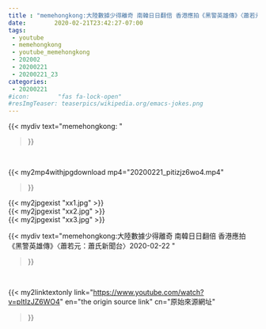 ```yaml
---
title : "memehongkong:大陸數據少得離奇 南韓日日翻倍 香港應拍《黑警英雄傳》〈蕭若元：蕭氏新聞台〉2020-02-22 "
date:        2020-02-21T23:42:27-07:00
tags:
 - youtube
 - memehongkong
 - youtube_memehongkong
 - 202002
 - 20200221
 - 20200221_23
categories:
 - 20200221
#icon:        "fas fa-lock-open"
#resImgTeaser: teaserpics/wikipedia.org/emacs-jokes.png
---
```


{{< mydiv text="memehongkong: "
>}}
<br>


{{< my2mp4withjpgdownload mp4="20200221_pitizjz6wo4.mp4"
>}}

{{< my2jpgexist "xx1.jpg" >}}<br>
{{< my2jpgexist "xx2.jpg" >}}<br>
{{< my2jpgexist "xx3.jpg" >}}<br>



{{< mydiv text="memehongkong:大陸數據少得離奇 南韓日日翻倍 香港應拍《黑警英雄傳》〈蕭若元：蕭氏新聞台〉2020-02-22 "
>}}
<br>

{{< my2linktextonly link="https://www.youtube.com/watch?v=pItIzJZ6WO4"
en="the origin source link" cn="原始來源網址"
>}}


<br>

